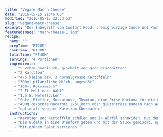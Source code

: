 ```yaml
---
title: "Vegane Mac´n Cheese"
date: "2016-05-15 21:46:03"
modified: "2016-05-16 22:53:53"
slug: "vegane-macn-cheese"
excerpt: "Der Inbegriff von Comfort Food: cremig würzige Sauce und Pasta! Kaum jemand würde dabei erraten, dass es sich um ein veganes Gericht handelt."
featuredImage: "macn-cheese-1.jpg"
recipe:
  name: ""
  prepTime: "PT20M"
  cookTime: "PT20M"
  totalTime: "PT40M"
  servings: "4 Portionen"
  ingredients:
    - "5 Zehen Knoblauch, geschält und grob geschnitten"
    - "2 Karotten"
    - "4-5 kleine bzw. 3 normalgrosse Kartoffeln"
    - "300ml pflanzliche Milch, ungesüßt"
    - "100ml Kokosmilch"
    - "2 EL Mehl nach Wahl"
    - "1,5 EL Hefeflocken"
    - "Salz, Pfeffer, Muskatnuss, Thymian, eine Prise Kurkuma für die Farbe"
    - "400g gekochte Macaroni (Vollkorn oder glutenfreie Nudeln nach Wahl)"
    - "optional: veganer Käse zum Überbacken"
  instructions:
    - "Karotten und Kartoffeln schälen und in Würfel schneiden. Mit dem Knoblauch in der Sojamilch und Kokosmilch weich kochen. Das Mehl unterrühren und noch mal aufkochen. Mit Salz, Pfeffer und Thymian würzen. Hefeflocken und Muskat hinzufügen, wenn es fertig ist und mit dem Stabmixer fein pürieren."
    - "Die Nudeln in eine Ofenform geben und mit der Sauce gemischt, optional mit dem Käse bestreut im Ofen für 10min bei 200C überbacken."
    - "Mit grünem Salat servieren."
---
```



